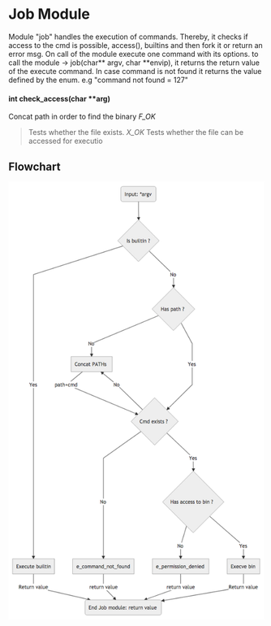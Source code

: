 # Job Module

Module "job" handles the execution of commands.
Thereby, it checks if access to the cmd is possible, access(), builtins and then fork it or return an error msg.
On call of the module execute one command with its options.
to call the module -> job(char** argv, char **envip), it returns the return value of the execute command. In case command is not found it returns the value defined by the enum. e.g "command not found = 127"



#### int check_access(char **arg)

Concat path in order to find the binary
*F_OK*
>    Tests whether the file exists.
*X_OK*
>    Tests whether the file can be accessed for executio


## Flowchart
![Job Module Flowchart](../../tools/Flowcharts/Job_Flowchart.png)

